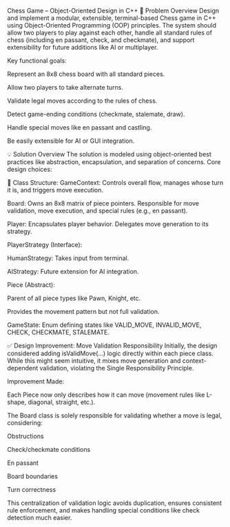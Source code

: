 Chess Game – Object-Oriented Design in C++
📝 Problem Overview
Design and implement a modular, extensible, terminal-based Chess game in C++ using Object-Oriented Programming (OOP) principles. The system should allow two players to play against each other, handle all standard rules of chess (including en passant, check, and checkmate), and support extensibility for future additions like AI or multiplayer.

Key functional goals:

Represent an 8x8 chess board with all standard pieces.

Allow two players to take alternate turns.

Validate legal moves according to the rules of chess.

Detect game-ending conditions (checkmate, stalemate, draw).

Handle special moves like en passant and castling.

Be easily extensible for AI or GUI integration.

💡 Solution Overview
The solution is modeled using object-oriented best practices like abstraction, encapsulation, and separation of concerns. Core design choices:

🔧 Class Structure:
GameContext: Controls overall flow, manages whose turn it is, and triggers move execution.

Board: Owns an 8x8 matrix of piece pointers. Responsible for move validation, move execution, and special rules (e.g., en passant).

Player: Encapsulates player behavior. Delegates move generation to its strategy.

PlayerStrategy (Interface):

HumanStrategy: Takes input from terminal.

AIStrategy: Future extension for AI integration.

Piece (Abstract):

Parent of all piece types like Pawn, Knight, etc.

Provides the movement pattern but not full validation.

GameState: Enum defining states like VALID_MOVE, INVALID_MOVE, CHECK, CHECKMATE, STALEMATE.

✅ Design Improvement: Move Validation Responsibility
Initially, the design considered adding isValidMove(...) logic directly within each piece class. While this might seem intuitive, it mixes move generation and context-dependent validation, violating the Single Responsibility Principle.

Improvement Made:

Each Piece now only describes how it can move (movement rules like L-shape, diagonal, straight, etc.).

The Board class is solely responsible for validating whether a move is legal, considering:

Obstructions

Check/checkmate conditions

En passant

Board boundaries

Turn correctness

This centralization of validation logic avoids duplication, ensures consistent rule enforcement, and makes handling special conditions like check detection much easier.

